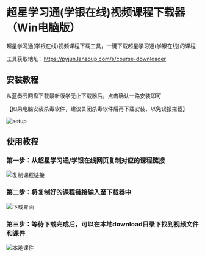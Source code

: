 # 超星学习通(学银在线)视频课程下载器（Win电脑版）
超星学习通(学银在线)视频课程下载工具，一键下载超星学习通(学银在线)的课程

工具获取地址：https://pyjun.lanzoup.com/s/course-downloader

## 安装教程
从蓝奏云网盘下载最新版学无止下载器后，点击确认一路安装即可

【如果电脑安装杀毒软件，建议关闭杀毒软件后再下载安装，以免误报拦截】


![setup](https://github.com/user-attachments/assets/ec4efd7c-984a-4528-b682-c9f4d62b50b1)


## 使用教程
### 第一步：从超星学习通/学银在线网页复制对应的课程链接
![复制课程链接](https://github.com/user-attachments/assets/9ba5f74c-ea47-45b0-a246-73a5d6e1d2f9)
### 第二步：将复制好的课程链接输入至下载器中
![下载界面](https://github.com/user-attachments/assets/e8ce26cc-968c-4642-a16d-e8125c624ffe)
### 第三步：等待下载完成后，可以在本地download目录下找到视频文件和课件
![本地课件](https://github.com/user-attachments/assets/c22fca79-1c97-4d57-ae5b-1c18635f4d53)

